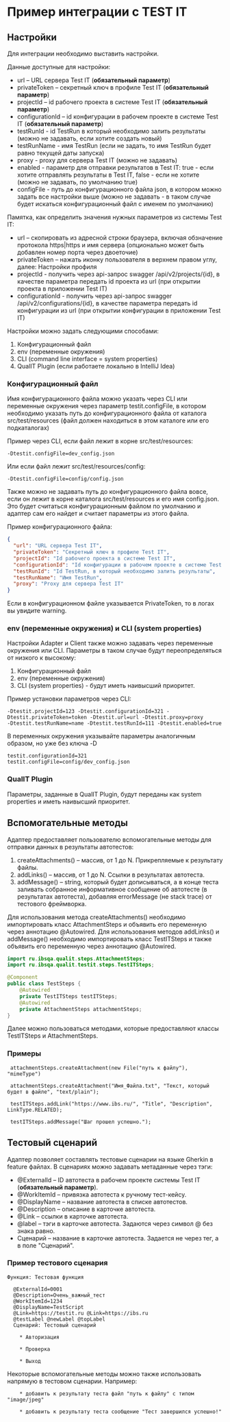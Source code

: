 # Пример интеграции с TEST IT

## Настройки

Для интеграции необходимо выставить настройки.

Данные доступные для настройки:

* url – URL сервера Test IT (**обязательный параметр**)
* privateToken – секретный ключ в профиле Test IT (**обязательный параметр**)
* projectId – id рабочего проекта в системе Test IT (**обязательный параметр**)
* configurationId – id конфигурации в рабочем проекте в системе Test IT (**обязательный параметр**)
* testRunId - id TestRun в который необходимо залить результаты (можно не задавать, если хотите создать новый)
* testRunName - имя TestRun (если не задать, то имя TestRun будет равно текущей даты запуска)
* proxy - proxy для сервера Test IT (можно не задавать)
* enabled - параметр для отправки результатов в Test IT:  true - если хотите отправлять результаты в Test IT, false - если не хотите (можно не задавать, по умолчанию true)
* configFile - путь до конфигурационного файла json, в котором можно задать все настройки выше (можно не задавать - в таком случае будет искаться конфигурационный файл с именем по умолчанию)

Памятка, как определить значения нужных параметров из системы Test IT:
* url – скопировать из адресной строки браузера, включая обзначение протокола https|https и имя сервера (опционально может быть добавлен номер порта через двоеточие)
* privateToken – нажать иконку пользователя в верхнем правом углу, далее: Настройки профиля
* projectId -  получить через api-запрос swagger /api/v2/projects/{id}, в качестве параметра передать id проекта из url (при открытии проекта в приложении Test IT) 
* configurationId -  получить через api-запрос swagger /api/v2/configurations/{id}, в качестве параметра передать id конфигурации из url (при открытии конфигурации в приложении Test IT) 


Настройки можно задать следующими способами:

1. Конфигурационный файл
2. env (переменные окружения)
3. CLI (command line interface = system properties)
4. QualIT Plugin (если работаете локально в IntelliJ Idea)

### Конфигурационный файл

Имя конфигурационного файла можно указать через CLI или переменные окружения через параметр testit.configFile, в котором необходимо указать путь до конфигурационного файла
от каталога src/test/resources (файл должен находиться в этом каталоге или его подкаталогах)

Пример через CLI, если файл лежит в корне src/test/resources:

```
-Dtestit.configFile=dev_config.json
```

Или если файл лежит src/test/resources/config:

```
-Dtestit.configFile=config/config.json
```

Также можно не задавать путь до конфигурационного файла вовсе, если он лежит в корне каталога src/test/resources и
его имя config.json. Это будет считаться конфигурационным файлом по умолчанию и адаптер сам его найдет и считает параметры из этого файла.

Пример конфигурационного файла:

```json
{
  "url": "URL сервера Test IT",
  "privateToken": "Секретный ключ в профиле Test IT",
  "projectId": "Id рабочего проекта в системе Test IT",
  "configurationId": "Id конфигурации в рабочем проекте в системе Test IT",
  "testRunId": "Id TestRun, в который необходимо залить результаты",
  "testRunName": "Имя TestRun",
  "proxy": "Proxy для сервера Test IT"
}
```
Если в конфигурационном файле указывается PrivateToken, то в логах вы увидите warning.

### env (переменные окружения) и CLI (system properties)

Настройки Adapter и Client также можно задавать через переменные окружения или CLI. Параметры в таком случае будут
переопределяться от низкого к высокому:

1. Конфигурационный файл
2. env (переменные окружения)
3. CLI (system properties) - будут иметь наивысший приоритет.

Пример установки параметров через CLI:

```
-Dtestit.projectId=123 -Dtestit.configurationId=321 -Dtestit.privateToken=token -Dtestit.url=url -Dtestit.proxy=proxy 
-Dtestit.testRunName=name -Dtestit.testRunId=111 -Dtestit.enabled=true
```

В переменных окружения указывайте параметры аналогичным образом, но уже без ключа -D

```
testit.configurationId=321 
testit.configFile=config/dev_config.json
```

### QualIT Plugin

Параметры, заданные в QualIT Plugin, будут переданы как system properties и иметь наивысший приоритет.

## Вспомогательные методы

Адаптер предоставляет пользователю вспомогательные методы для отправки данных в результаты автотестов:

1. createAttachments() – массив, от 1 до N. Прикрепляемые к результату файлы.
2. addLinks() – массив, от 1 до N. Ссылки в результатах автотеста.
3. addMessage() – string, который будет дописываться, а в конце теста заливать собранное информативное сообщение об автотесте (в результатах автотеста), добавляя errorMessage (не stack trace) от тестового фреймворка.

Для использования метода createAttachments() необходимо импортировать класс AttachmentSteps и объявить его переменную через аннотацию @Autowired.
Для использования методов addLinks() и addMessage() необходимо импортировать класс TestITSteps и также объявить его переменную через аннотацию @Autowired.

```java
import ru.ibsqa.qualit.steps.AttachmentSteps;
import ru.ibsqa.qualit.testit.steps.TestITSteps;

@Component
public class TestSteps {
    @Autowired
    private TestITSteps testITSteps;
    @Autowired
    private AttachmentSteps attachmentSteps;
}
```

Далее можно пользоваться методами, которые предоставляют классы TestITSteps и AttachmentSteps.

### Примеры

```
 attachmentSteps.createAttachment(new File("путь к файлу"), "mimeType")
 
 attachmentSteps.createAttachment("Имя_Файла.txt", "Текст, который будет в файле", "text/plain");
 
 testITSteps.addLink("https://www.ibs.ru/", "Title", "Description", LinkType.RELATED);
 
 testITSteps.addMessage("Шаг прошел успешно.");
```

## Тестовый сценарий

Адаптер позволяет составлять тестовые сценарии на языке Gherkin в feature файлах. В сценариях можно задавать метаданные через тэги:

* @ExternalId – ID автотеста в рабочем проекте системы Test IT (**обязательный параметр**).
* @WorkItemId – привязка автотеста к ручному тест-кейсу.
* @DisplayName – название автотеста в списке автотестов.
* @Description – описание в карточке автотеста.
* @Link – ссылки в карточке автотеста.
* @label – тэги в карточке автотеста. Задаются через символ @ без знака равно.
* Сценарий – название в карточке автотеста. Задается не через тег, а в поле "Сценарий".

### Пример тестового сценария

```gherkin
Функция: Тестовая функция

  @ExternalId=0001
  @Description=Очень_важный_тест
  @WorkItemId=1234
  @DisplayName=TestScript
  @Link=https://testit.ru @Link=https://ibs.ru
  @testLabel @newLabel @topLabel
  Сценарий: Тестовый сценарий

    * Авторизация

    * Проверка

    * Выход
```

Некоторые вспомогательные методы можно также использовать напрямую в тестовом сценарии. Например:

```gherkin
    * добавить к результату теста файл "путь к файлу" с типом "image/jpeg"

    * добавить к результату теста сообщение "Тест завершился успешно!"
```
